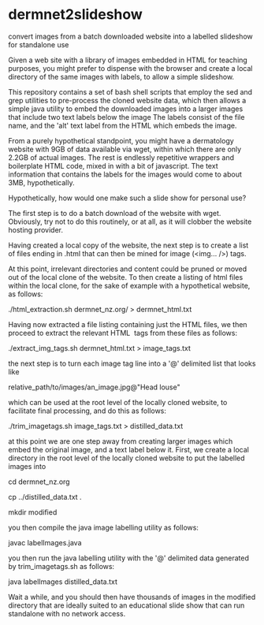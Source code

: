 # dermnet2slideshow
convert images from a batch downloaded website into a labelled slideshow for standalone use

Given a web site with a library of images embedded in HTML for teaching purposes, you might prefer to dispense with the browser and create a local directory of the same images with labels, to allow a simple slideshow.

This repository contains a set of bash shell scripts that employ the sed and grep utilities to pre-process the cloned website data, which then allows a simple java utility to embed the downloaded images into a larger images that include two text labels below the image The labels consist of the file name, and the 'alt' text label from the HTML which embeds the image. 

From a purely hypothetical standpoint, you might have a dermatology website with 9GB of data available via wget, within which there are only 2.2GB of actual images. The rest is endlessly repetitive wrappers and boilerplate HTML code, mixed in with a bit of javascript. The text information that contains the labels for the images would come to about 3MB, hypothetically.

Hypothetically, how would one make such a slide show for personal use?

The first step is to do a batch download of the website with wget. Obviously, try not to do this routinely, or at all, as it will clobber the website hosting provider.

Having created a local copy of the website, the next step is to create a list of files ending in .html that can then be mined for image (<img... />) tags.

At this point, irrelevant directories and content could be pruned or moved out of the local clone of the website. To then create a listing of html files within the local clone, for the sake of example with a hypothetical website, as follows:

./html_extraction.sh dermnet_nz.org/ > dermnet_html.txt

Having now extracted a file listing containing just the HTML files, we then proceed to extract the relevant HTML <img> tags from these files as follows:

./extract_img_tags.sh dermnet_html.txt > image_tags.txt

the next step is to turn each image tag line into a '@' delimited list that looks like

relative_path/to/images/an_image.jpg@"Head louse"

which can be used at the root level of the locally cloned website, to facilitate final processing, and do this as follows:

./trim_imagetags.sh image_tags.txt > distilled_data.txt

at this point we are one step away from creating larger images which embed the original image, and a text label below it. First, we create a local directory in the root level of the locally cloned website to put the labelled images into

cd dermnet_nz.org

cp ../distilled_data.txt .

mkdir modified

you then compile the java image labelling utility as follows:

javac labelImages.java

you then run the java labelling utility with the '@' delimited data generated by trim_imagetags.sh as follows:

java labelImages distilled_data.txt

Wait a while, and you should then have thousands of images in the modified directory that are ideally suited to an educational slide show that can run standalone with no network access.
